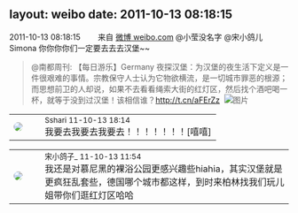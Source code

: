 layout: weibo
date: 2011-10-13 08:18:15
---
<meta name="referrer" content="no-referrer" />

2011-10-13 08:18:15  &nbsp;&nbsp;&nbsp;&nbsp;&nbsp;&nbsp; 来自 <a href="http://weibo.com/" rel="nofollow">微博 weibo.com</a>
@小莹没名字 @宋小鸽儿Simona 你你你你们一定要去去去汉堡~~
>  @南都周刊: 【每日游乐】Germany 夜探汉堡：为汉堡的夜生活下定义是一件很艰难的事情。宗教保守人士认为它物欲横流，是一切城市罪恶的根源；而思想前卫的人却说，如果不去看看绳索大街的红灯区，然后找个酒吧喝一杯，就等于没到过汉堡！该相信谁？http://t.cn/aFErZz ​​​
>  ![图片](https://ww4.sinaimg.cn/large/61d7cd94jw1dm1l487absj.jpg)

<table style="width: 100%;">
  <tr>
    <td style="width: 40px;"><img style="border-radius:50%" src="https://tva1.sinaimg.cn/crop.0.0.180.180.50/633fe75ejw1e8qgp5bmzyj2050050aa8.jpg?KID=imgbed,tva&Expires=1624465819&ssig=XXtqs1uO%2BN"></td>
    <td colspan="2"><small>Sshari 11-10-13 18:14</small><br/>我要去我要去我要去！！！！！！！[嘻嘻]</td>
  </tr>
</table>

<table style="width: 100%;">
  <tr>
    <td style="width: 40px;"><img style="border-radius:50%" src="https://tva3.sinaimg.cn/crop.92.47.244.244.50/88f80b2bjw8eukpmat8a6j20c8086jrv.jpg?KID=imgbed,tva&Expires=1624465819&ssig=Er9OtJTdZf"></td>
    <td colspan="2"><small>宋小鸽子_ 11-10-13 11:54</small><br/>我还是对慕尼黑的裸浴公园更感兴趣些hiahia，其实汉堡就是更疯狂乱套些，德国哪个城市都这样，到时来柏林找我们玩儿姐带你们逛红灯区哈哈</td>
  </tr>
</table>
